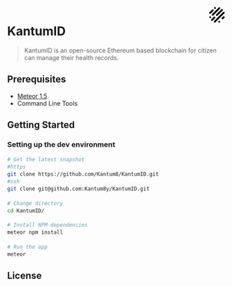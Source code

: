<img src="public/android-chrome-36x36.png" align="right" />

# KantumID
> KantumID is an open-source Ethereum based blockchain for citizen can manage their health records.


## Prerequisites
  * [Meteor 1.5](https://meteor.com)
  * Command Line Tools

## Getting Started

### Setting up the dev environment

```bash
# Get the latest snapshot
#https
git clone https://github.com/Kantum8/KantumID.git
#ssh
git clone git@github.com:Kantum8y/KantumID.git

# Change directory
cd KantumID/

# Install NPM dependencies
meteor npm install

# Run the app
meteor
```

## License

